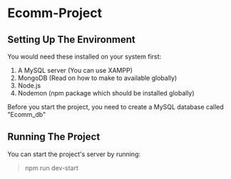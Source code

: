 # Ecomm-Project

## Setting Up The Environment

You would need these installed on your system first:
1. A MySQL server (You can use XAMPP)
2. MongoDB (Read on how to make to available globally)
3. Node.js
4. Nodemon (npm package which should be installed globally)

Before you start the project, you need to create a MySQL database called "Ecomm_db"


## Running The Project

You can start the project's server by running:
 
> npm run dev-start

